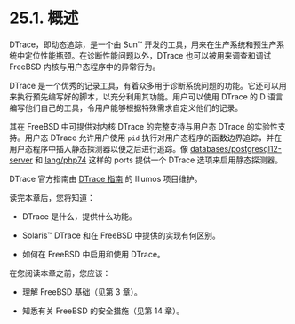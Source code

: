 # 25.1. 概述

DTrace，即动态追踪，是一个由 Sun™ 开发的工具，用来在生产系统和预生产系统中定位性能瓶颈。在诊断性能问题以外，DTrace 也可以被用来调查和调试 FreeBSD 内核与用户态程序中的异常行为。

DTrace 是一个优秀的记录工具，有着众多用于诊断系统问题的功能。它还可以用来执行预先编写好的脚本，以充分利用其功能。用户可以使用 DTrace 的 D 语言编写他们自己的工具，令用户能够根据特殊需求自定义他们的记录。

其在 FreeBSD 中可提供对内核 DTrace 的完整支持与用户态 DTrace 的实验性支持。用户态 DTrace 允许用户使用 `pid` 执行对用户态程序的函数边界追踪，并在用户态程序中插入静态探测器以便之后进行追踪。像 [databases/postgresql12-server](https://cgit.freebsd.org/ports/tree/databases/postgresql12-server/pkg-descr) 和 [lang/php74](https://cgit.freebsd.org/ports/tree/lang/php74/pkg-descr) 这样的 ports 提供一个 DTrace 选项来启用静态探测器。

DTrace 官方指南由 [DTrace 指南](http://dtrace.org/guide) 的 Illumos 项目维护。

读完本章后，您将知道：

- DTrace 是什么，提供什么功能。

- Solaris™ DTrace 和在 FreeBSD 中提供的实现有何区别。

- 如何在 FreeBSD 中启用和使用 DTrace。

在您阅读本章之前，您应该：

- 理解 FreeBSD 基础（见第 3 章）。

- 知悉有关 FreeBSD 的安全措施（见第 14 章）。
